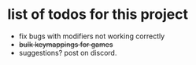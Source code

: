 # list of todos for this project
- fix bugs with modifiers not working correctly
- ~~bulk keymappings for games~~
- suggestions? post on discord.